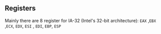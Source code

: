 ## Registers 
Mainly there are 8 register for IA-32 (Intel's 32-bit architecture):
`EAX` ,`EBX` ,`ECX`, `EDX`, `ESI`  , `EDI`, `EBP`, `ESP`

